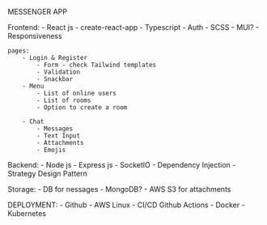 MESSENGER APP 

Frontend: 
    - React js - create-react-app
    - Typescript
    - Auth
    - SCSS
    - MUI?
    - Responsiveness


    pages: 
        - Login & Register
            - Form - check Tailwind templates
            - Validation
            - Snackbar
        - Menu
            - List of online users
            - List of rooms
            - Option to create a room

        - Chat
            - Messages 
            - Text Input
            - Attachments
            - Emojis


Backend: 
    - Node js 
    - Express js
    - SocketIO
    - Dependency Injection
    - Strategy Design Pattern

Storage:
    - DB for nessages - MongoDB?
    - AWS S3 for attachments

DEPLOYMENT: 
    - Github
    - AWS Linux
    - CI/CD Github Actions
    - Docker
    - Kubernetes